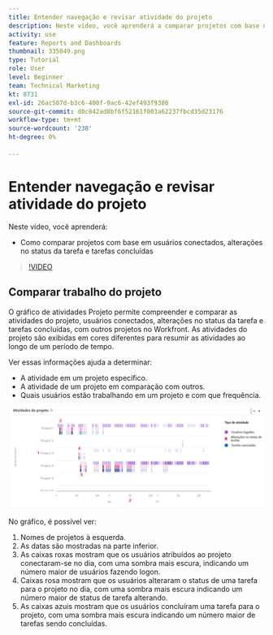 ```yaml
---
title: Entender navegação e revisar atividade do projeto
description: Neste vídeo, você aprenderá a comparar projetos com base nos usuários conectados, nas alterações no status da tarefa e nas tarefas concluídas em [!DNL  Workfront].
activity: use
feature: Reports and Dashboards
thumbnail: 335049.png
type: Tutorial
role: User
level: Beginner
team: Technical Marketing
kt: 8731
exl-id: 26ac507d-b3c6-400f-9ac6-42ef493f9380
source-git-commit: d0c842ad8bf6f52161f003a62237fbcd35d23176
workflow-type: tm+mt
source-wordcount: '238'
ht-degree: 0%

---
```


# Entender navegação e revisar atividade do projeto

Neste vídeo, você aprenderá:

* Como comparar projetos com base em usuários conectados, alterações no status da tarefa e tarefas concluídas

>[!VIDEO](https://video.tv.adobe.com/v/335049/?quality=12)

## Comparar trabalho do projeto

O gráfico de atividades Projeto permite compreender e comparar as atividades do projeto, usuários conectados, alterações no status da tarefa e tarefas concluídas, com outros projetos no Workfront. As atividades do projeto são exibidas em cores diferentes para resumir as atividades ao longo de um período de tempo.

Ver essas informações ajuda a determinar:

* A atividade em um projeto específico.
* A atividade de um projeto em comparação com outros.
* Quais usuários estão trabalhando em um projeto e com que frequência.

![Uma imagem que mostra a atividade do projeto com números nas áreas descritas nos marcadores abaixo](assets/section-2-5.png)

No gráfico, é possível ver:

1. Nomes de projetos à esquerda.
1. As datas são mostradas na parte inferior.
1. As caixas roxas mostram que os usuários atribuídos ao projeto conectaram-se no dia, com uma sombra mais escura, indicando um número maior de usuários fazendo logon.
1. Caixas rosa mostram que os usuários alteraram o status de uma tarefa para o projeto no dia, com uma sombra mais escura indicando um número maior de status de tarefa alterando.
1. As caixas azuis mostram que os usuários concluíram uma tarefa para o projeto, com uma sombra mais escura indicando um número maior de tarefas sendo concluídas.
